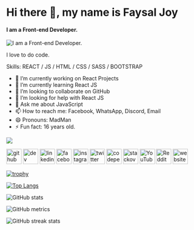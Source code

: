# Hi there 👋, my name is Faysal Joy
#### I am a Front-end Developer.
![I am a Front-end Developer.]([[https://lh3.googleusercontent.com/pw/ADCreHdIl6Y6BlsZ8uLZAKaUSQ-QX051sRUI4HKM0oWIBXnvEVT9Uz0n0qUk0rzFj6pryhS5Q8lMlqs_kdUaz51Yj6bdMsioEgDdRSvzvZTKuuU4vrWNLN5dln4AMvbvFgImyQvWar29rovTOe_TyoQnDWdOhD2AWziGozrCf2ULDjIPxAP8FoSmia6I1AY8D3r31bFSbV63SLJFxqWgtsbhkjx5IWEId8ld-bayHT89VA6PQRFRN_cC9LLODj0Lgywjbd1ikO7OlHQ5UIxOpOaNfgl3Sz2x2LmFDNTZBJfXmU1LtboTD9EpdeoXzxESLNT112DJwCYYQ29M0aWlggB4aOv2wWJt-r4kcznkden3cg5nEIYrQx4iN0vP6WSmu7o2KyjHKNY53Mf7Y8BYOAmVnemmFPUehrMQRN5a0p9dp1d7tuiQoz0OPyrZSMH3ZeQobuKqXjUh6Us0MpWMRIzzx2MwYFT825w_AMJ9TZd8Ta1uULStVyXaJkZclBwVRNfu-TnXKhbfP9UWrSrTHep2cZVkSUksr6dXwOJH_RnpqxRr5qSVXr29eGgXnu9hv0y--nro3z3dxcuytao5pm4YbG57u55mAdCm6PXKGQ6Fp2toRlMiTTAvyJgHzjavnwCMXv8axbibnH2dZAWOL3C6xMiX5R4U1LCTBb9oY-gm56vi4kHZFXeuf0vkaWVwugRPUdxFL8NCwh72uLeqr3vlHo3PtOPv3_wKcEJKXti4mdrhILitQjGaxz3Ph0M8agRy6uZruKJqKFVv6Sj8LvbNkQ0sRn9Cvvg8GBOdi3pcFlAsGSQAj_fW3qMzgAT80f3Wl2VQsqf9DppGqu5bpLZ1CqjWw8YDom7ZliY08idnIn1D-wgTzRNByYWrgUzFr-cK82hKoA=w1638-h923-s-no-gm?authuser=0](https://scontent-sin6-2.xx.fbcdn.net/v/t39.30808-6/406997811_762655555695641_2838484814054963223_n.jpg?_nc_cat=105&ccb=1-7&_nc_sid=783fdb&_nc_ohc=KgJO_nZVKWkAX9p5AN0&_nc_ht=scontent-sin6-2.xx&oh=00_AfAksGUd2coHMuRx7LVPYlbQOswFSFAv7FzZjjPw3gwRTA&oe=657222F9)](https://lh3.googleusercontent.com/pw/ADCreHf8sj8dXSyBz5gx5-wt2OqSZynUBbUidM6F-q0z87KiwGcRlJ3XOIBkaSGpCuPECb16XRAXABDks_MAhDrbY9A5LiNeMVQaw_wWX2ppbeCqhzsHLj7Ir-pkRzEIMCnvjBJf9jgeqb-8yDaVUQdbppOrjY4vcZ6_pOIdX7d4r7n2xe38yEpp9i9npwoDBST4AUsxYs-2zgVNGmAMnVvlzeG8xPMtlP8AWxVN2fCSYxrHwXo6xLsEcWOLcm7u8IVh2Q5Yyx8hdpYXHa9bBSYxmHU-0USWMHLziR7aPQwJRPTWyVx_inARBNjiCRCWQ6y1MzCaoYKFFVyJ4SURyT7c4qoZO9la511yDZql2m5WTBAWgnyeSWs4B_PmpxOsHnQjrRKQ8zfMRINwJDftPRxUBuBDkyk0uRYqa28xJU4pb_X8JOMBUtb8pr4F5EghzQhKPKimIztLJkN1cCcXqbH1WYkxgTqvzZ82e-C0xnle-uxSmq1eydZAVN9afrsICrAvdCnZyblWO3X2FejBd99CA9bX-w0U_sIcggvfmi7KY9WH5TKkVjkYAdp_QTw-YlDbBoE-c73gwNq4JgmGYqaPi2v-qc17IfEdTqHgvAco8jMHKVcMAEToxL9Azhf4tRV8zP9uW1OITGh4WDo9jDOb1osE9NabiEQK2iNESWTDekBrMKOG39glbanBqTd-jWhzMLKxCB7OKe3OZq2gZutuGELromWs5v8GfR7uQxO-zAqI4rjNG_w2IFn5axXsjryfps70ytkMhLaEr6e3GV3KZFuSgHthDwOj4WhvEMD0RNy3PRqiNrt9vidR8cjeTLUhWAPuW1gjt-ViP8Fpj2XYU4dEPfs9AOUcQJjjYX0i1eo5e9Pz_6AmLM-QORq1PA_4T9o7Eg=w1638-h923-s-no-gm?authuser=0))

I love to do code.


Skills: REACT / JS / HTML / CSS / SASS / BOOTSTRAP

- 🔭 I’m currently working on React Projects 
- 🌱 I’m currently learning React JS 
- 👯 I’m looking to collaborate on GitHub 
- 🤔 I’m looking for help with React JS 
- 💬 Ask me about JavaScript 
- 📫 How to reach me: Facebook, WhatsApp, Discord, Email 
- 😄 Pronouns: MadMan 
- ⚡ Fun fact: 16 years old. 


![](https://komarev.com/ghpvc/?username=mdabufaysaljoy)  


[<img src='https://cdn.jsdelivr.net/npm/simple-icons@3.0.1/icons/github.svg' alt='github' height='40'>](https://github.com/mdabufaysaljoy)  [<img src='https://cdn.jsdelivr.net/npm/simple-icons@3.0.1/icons/dev-dot-to.svg' alt='dev' height='40'>](https://dev.to/mdabufaysaljoy)  [<img src='https://cdn.jsdelivr.net/npm/simple-icons@3.0.1/icons/linkedin.svg' alt='linkedin' height='40'>](https://www.linkedin.com/in/mdabufaysaljoy/)  [<img src='https://cdn.jsdelivr.net/npm/simple-icons@3.0.1/icons/facebook.svg' alt='facebook' height='40'>](https://www.facebook.com/mdabufaysaljoy)  [<img src='https://cdn.jsdelivr.net/npm/simple-icons@3.0.1/icons/instagram.svg' alt='instagram' height='40'>](https://www.instagram.com/mdabufaysaljoy/)  [<img src='https://cdn.jsdelivr.net/npm/simple-icons@3.0.1/icons/twitter.svg' alt='twitter' height='40'>](https://twitter.com/mdabufaysaljoy)  [<img src='https://cdn.jsdelivr.net/npm/simple-icons@3.0.1/icons/codepen.svg' alt='codepen' height='40'>](https://codepen.io/mdabufaysaljoy)  [<img src='https://cdn.jsdelivr.net/npm/simple-icons@3.0.1/icons/stackoverflow.svg' alt='stackoverflow' height='40'>](https://stackoverflow.com/users/20169551/faysal-joy)  [<img src='https://cdn.jsdelivr.net/npm/simple-icons@3.0.1/icons/youtube.svg' alt='YouTube' height='40'>](https://www.youtube.com/channel/@faysaljoy)  [<img src='https://cdn.jsdelivr.net/npm/simple-icons@3.0.1/icons/reddit.svg' alt='Reddit' height='40'>](https://www.reddit.com/user/mdabufaysaljoy)  [<img src='https://cdn.jsdelivr.net/npm/simple-icons@3.0.1/icons/icloud.svg' alt='website' height='40'>](https://www.mdabufaysaljoy.blogspot.com)  

[![trophy](https://github-profile-trophy.vercel.app/?username=mdabufaysaljoy)](https://github.com/ryo-ma/github-profile-trophy)

[![Top Langs](https://github-readme-stats.vercel.app/api/top-langs/?username=mdabufaysaljoy)](https://github.com/anuraghazra/github-readme-stats)

![GitHub stats](https://github-readme-stats.vercel.app/api?username=mdabufaysaljoy&show_icons=true)  

![GitHub metrics](https://metrics.lecoq.io/mdabufaysaljoy)  

![GitHub streak stats](https://streak-stats.demolab.com/?user=mdabufaysaljoy)


